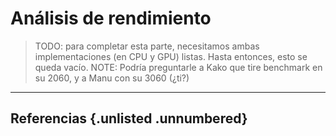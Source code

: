 # Análisis de rendimiento

> TODO: para completar esta parte, necesitamos ambas implementaciones (en CPU y GPU) listas. Hasta entonces, esto se queda vacío.
> NOTE: Podría preguntarle a Kako que tire benchmark en su 2060, y a Manu con su 3060 (¿ti?)

<hr>

## Referencias {.unlisted .unnumbered}
